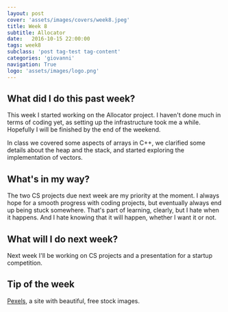 ```yaml
---
layout: post
cover: 'assets/images/covers/week8.jpeg'
title: Week 8
subtitle: Allocator
date:   2016-10-15 22:00:00
tags: week8
subclass: 'post tag-test tag-content'
categories: 'giovanni'
navigation: True
logo: 'assets/images/logo.png'
---
```


## What did I do this past week?
This week I started working on the Allocator project. I haven't done much in terms of coding yet, as setting up the infrastructure took me a while. Hopefully I will be finished by the end of the weekend. 

In class we covered some aspects of arrays in C++, we clarified some details about the heap and the stack, and started exploring the implementation of vectors.

## What's in my way?
The two CS projects due next week are my priority at the moment. I always hope for a smooth progress with coding projects, but eventually always end up being stuck somewhere. That's part of learning, clearly, but I hate when it happens. And I hate knowing that it will happen, whether I want it or not.

## What will I do next week?
Next week I'll be working on CS projects and a presentation for a startup competition.

## Tip of the week
[Pexels](https://www.pexels.com), a site with beautiful, free stock images.